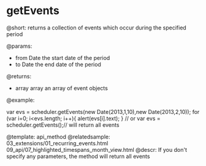 getEvents
=============
@short: 
	returns a collection of events which occur during the specified period 

@params: 
* from	Date	 the start date of the period
* to	Date	 the end date of the period

@returns:
- array	array	an array of event objects

@example: 
	
var evs = scheduler.getEvents(new Date(2013,1,10),new Date(2013,2,10)); 
for (var i=0; i<evs.length; i++){
       alert(evs[i].text);
}
// or
var evs = scheduler.getEvents();// will return all events 



@template:	api_method
@relatedsample:
	03_extensions/01_recurring_events.html
    09_api/07_highlighted_timespans_month_view.html
@descr: 
If you don't specify any parameters,  the method will return all events 





